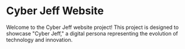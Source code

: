 # Cyber Jeff Website

Welcome to the Cyber Jeff website project! This project is designed to showcase "Cyber Jeff," a digital persona representing the evolution of technology and innovation.

